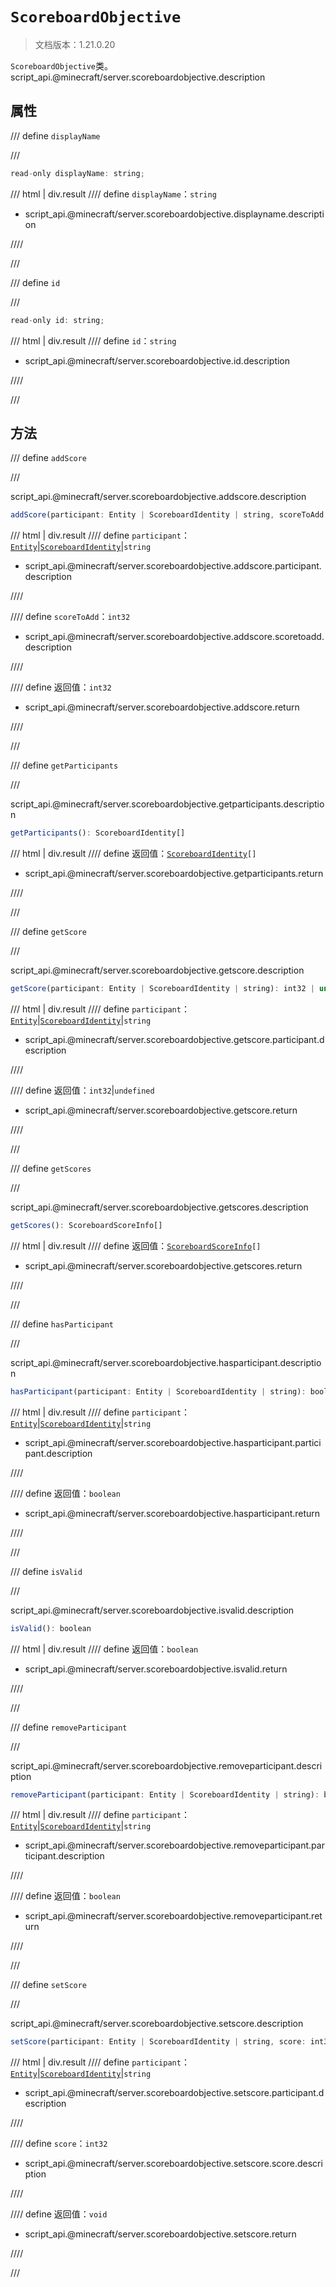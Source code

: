 # `ScoreboardObjective`

> 文档版本：1.21.0.20

`ScoreboardObjective`类。script_api.@minecraft/server.scoreboardobjective.description

## 属性

/// define
`displayName`


///

```js
read-only displayName: string;
```

/// html | div.result
//// define
`displayName`：`string`

- script_api.@minecraft/server.scoreboardobjective.displayname.description


////

///


/// define
`id`


///

```js
read-only id: string;
```

/// html | div.result
//// define
`id`：`string`

- script_api.@minecraft/server.scoreboardobjective.id.description


////

///


## 方法

/// define
`addScore`


///

script_api.@minecraft/server.scoreboardobjective.addscore.description

```js
addScore(participant: Entity | ScoreboardIdentity | string, scoreToAdd: int32): int32
```

/// html | div.result
//// define
`participant`：[`Entity`](./entity.md)|[`ScoreboardIdentity`](./scoreboardidentity.md)|`string`

- script_api.@minecraft/server.scoreboardobjective.addscore.participant.description


////

//// define
`scoreToAdd`：`int32`

- script_api.@minecraft/server.scoreboardobjective.addscore.scoretoadd.description


////

//// define
返回值：`int32`

- script_api.@minecraft/server.scoreboardobjective.addscore.return


////

///


/// define
`getParticipants`


///

script_api.@minecraft/server.scoreboardobjective.getparticipants.description

```js
getParticipants(): ScoreboardIdentity[]
```

/// html | div.result
//// define
返回值：<code><a href="../scoreboardidentity/">ScoreboardIdentity</a>[]</code>

- script_api.@minecraft/server.scoreboardobjective.getparticipants.return


////

///


/// define
`getScore`


///

script_api.@minecraft/server.scoreboardobjective.getscore.description

```js
getScore(participant: Entity | ScoreboardIdentity | string): int32 | undefined
```

/// html | div.result
//// define
`participant`：[`Entity`](./entity.md)|[`ScoreboardIdentity`](./scoreboardidentity.md)|`string`

- script_api.@minecraft/server.scoreboardobjective.getscore.participant.description


////

//// define
返回值：`int32`|`undefined`

- script_api.@minecraft/server.scoreboardobjective.getscore.return


////

///


/// define
`getScores`


///

script_api.@minecraft/server.scoreboardobjective.getscores.description

```js
getScores(): ScoreboardScoreInfo[]
```

/// html | div.result
//// define
返回值：<code><a href="../scoreboardscoreinfo/">ScoreboardScoreInfo</a>[]</code>

- script_api.@minecraft/server.scoreboardobjective.getscores.return


////

///


/// define
`hasParticipant`


///

script_api.@minecraft/server.scoreboardobjective.hasparticipant.description

```js
hasParticipant(participant: Entity | ScoreboardIdentity | string): boolean
```

/// html | div.result
//// define
`participant`：[`Entity`](./entity.md)|[`ScoreboardIdentity`](./scoreboardidentity.md)|`string`

- script_api.@minecraft/server.scoreboardobjective.hasparticipant.participant.description


////

//// define
返回值：`boolean`

- script_api.@minecraft/server.scoreboardobjective.hasparticipant.return


////

///


/// define
`isValid`


///

script_api.@minecraft/server.scoreboardobjective.isvalid.description

```js
isValid(): boolean
```

/// html | div.result
//// define
返回值：`boolean`

- script_api.@minecraft/server.scoreboardobjective.isvalid.return


////

///


/// define
`removeParticipant`


///

script_api.@minecraft/server.scoreboardobjective.removeparticipant.description

```js
removeParticipant(participant: Entity | ScoreboardIdentity | string): boolean
```

/// html | div.result
//// define
`participant`：[`Entity`](./entity.md)|[`ScoreboardIdentity`](./scoreboardidentity.md)|`string`

- script_api.@minecraft/server.scoreboardobjective.removeparticipant.participant.description


////

//// define
返回值：`boolean`

- script_api.@minecraft/server.scoreboardobjective.removeparticipant.return


////

///


/// define
`setScore`


///

script_api.@minecraft/server.scoreboardobjective.setscore.description

```js
setScore(participant: Entity | ScoreboardIdentity | string, score: int32): void
```

/// html | div.result
//// define
`participant`：[`Entity`](./entity.md)|[`ScoreboardIdentity`](./scoreboardidentity.md)|`string`

- script_api.@minecraft/server.scoreboardobjective.setscore.participant.description


////

//// define
`score`：`int32`

- script_api.@minecraft/server.scoreboardobjective.setscore.score.description


////

//// define
返回值：`void`

- script_api.@minecraft/server.scoreboardobjective.setscore.return


////

///


